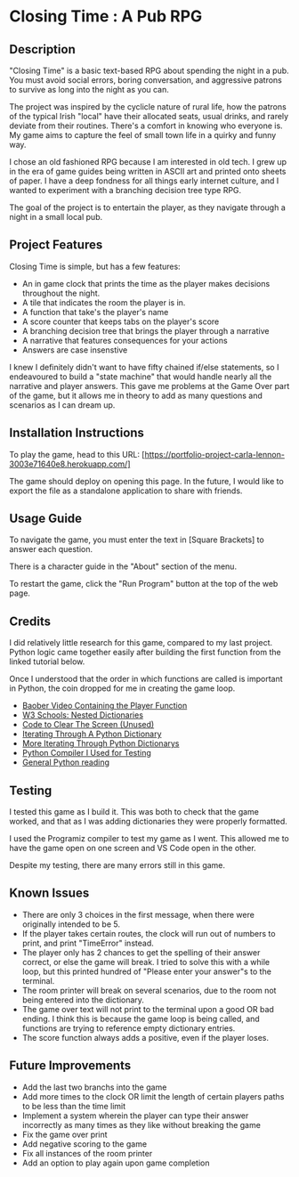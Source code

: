 
# Closing Time : A Pub RPG

## Description

"Closing Time" is a basic text-based RPG about spending the night in a pub. You must avoid social errors, boring conversation, and aggressive patrons to survive as long into the night as you can. 

The project was inspired by the cyclicle nature of rural life, how the patrons of the typical Irish "local" have their allocated seats, usual drinks, and rarely deviate from their routines. There's a comfort in knowing who everyone is. My game aims to capture the feel of small town life in a quirky and funny way.

I chose an old fashioned RPG because I am interested in old tech. I grew up in the era of game guides being written in ASCII art and printed onto sheets of paper. I have a deep fondness for all things early internet culture, and I wanted to experiment with a branching decision tree type RPG.

The goal of the project is to entertain the player, as they navigate through a night in a small local pub.

## Project Features

Closing Time is simple, but has a few features:
- An in game clock that prints the time as the player makes decisions throughout the night.
- A tile that indicates the room the player is in.
- A function that take's the player's name
- A score counter that keeps tabs on the player's score
- A branching decision tree that brings the player through a narrative
- A narrative that features consequences for your actions
- Answers are case insenstive

I knew I definitely didn't want to have fifty chained if/else statements, so I endeavoured to build a "state machine" that would handle nearly all the narrative and player answers. This gave me problems at the Game Over part of the game, but it allows me in theory to add as many questions and scenarios as I can dream up.

## Installation Instructions

To play the game, head to this URL: [https://portfolio-project-carla-lennon-3003e71640e8.herokuapp.com/]

The game should deploy on opening this page.
In the future, I would like to export the file as a standalone application to share with friends.

## Usage Guide

To navigate the game, you must enter the text in [Square Brackets] to answer each question.

There is a character guide in the "About" section of the menu. 

To restart the game, click the "Run Program" button at the top of the web page.

## Credits

I did relatively little research for this game, compared to my last project. Python logic came together easily after building the first function from the linked tutorial below. 

Once I understood that the order in which functions are called is important in Python, the coin dropped for me in creating the game loop.

- [Baober Video Containing the Player Function](https://www.youtube.com/watch?v=xHPmXArK6Tg&list=PL1-slM0ZOosXf2oQYZpTRAoeuo0TPiGpm&index=2&ab_channel=Baober)
- [W3 Schools: Nested Dictionaries](https://www.w3schools.com/python/python_dictionaries_nested.asp)
- [Code to Clear The Screen (Unused)](https://www.codingninjas.com/studio/library/how-to-clear-a-screen-in-python)
- [Iterating Through A Python Dictionary](https://blog.enterprisedna.co/python-iterate-dictionary/#:~:text=To%20access%20both%20dictionary%20keys,for%20each%20key%2Dvalue%20pair.&text=This%20script%20will%20print%20both,values%20of%20a%20Python%20dictionary.)
- [More Iterating Through Python Dictionarys](https://realpython.com/iterate-through-dictionary-python/)
- [Python Compiler I Used for Testing](https://www.programiz.com/python-programming/online-compiler/)
- [General Python reading](https://www.pygame.org/news)

## Testing

I tested this game as I build it. This was both to check that the game worked, and that as I was adding dictionaries they were properly formatted.

I used the Programiz compiler to test my game as I went. This allowed me to have the game open on one screen and VS Code open in the other.

Despite my testing, there are many errors still in this game.

## Known Issues

- There are only 3 choices in the first message, when there were originally intended to be 5.
- If the player takes certain routes, the clock will run out of numbers to print, and print "TimeError" instead.
- The player only has 2 chances to get the spelling of their answer correct, or else the game will break. I tried to solve this with a while loop, but this printed hundred of "Please enter your answer"s to the terminal. 
- The room printer will break on several scenarios, due to the room not being entered into the dictionary.
- The game over text will not print to the terminal upon a good OR bad ending. I think this is because the game loop is being called, and functions are trying to reference empty dictionary entries.
- The score function always adds a positive, even if the player loses.

## Future Improvements

- Add the last two branchs into the game
- Add more times to the clock OR limit the length of certain players paths to be less than the time limit
- Implement a system wherein the player can type their answer incorrectly as many times as they like without breaking the game
- Fix the game over print
- Add negative scoring to the game
- Fix all instances of the room printer
- Add an option to play again upon game completion